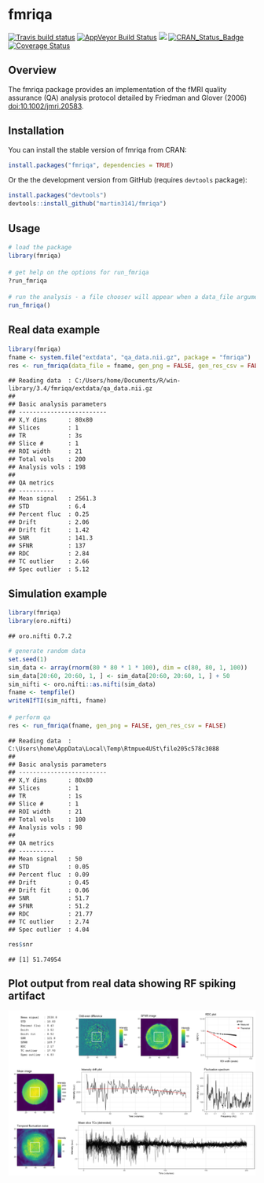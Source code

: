 
<!-- README.md is generated from README.Rmd. Please edit that file -->
fmriqa
======

[![Travis build status](https://travis-ci.org/martin3141/fmriqa.svg?branch=master)](https://travis-ci.org/martin3141/fmriqa) [![AppVeyor Build Status](https://ci.appveyor.com/api/projects/status/github/martin3141/fmriqa?branch=master&svg=true)](https://ci.appveyor.com/project/martin3141/fmriqa) [![](http://cranlogs.r-pkg.org/badges/fmriqa)](http://cran.rstudio.com/web/packages/fmriqa/index.html) [![CRAN\_Status\_Badge](http://www.r-pkg.org/badges/version/fmriqa)](https://cran.r-project.org/package=fmriqa) [![Coverage Status](https://coveralls.io/repos/github/martin3141/fmriqa/badge.svg?branch=master)](https://coveralls.io/github/martin3141/fmriqa?branch=master)

Overview
--------

The fmriqa package provides an implementation of the fMRI quality assurance (QA) analysis protocol detailed by Friedman and Glover (2006) <doi:10.1002/jmri.20583>.

Installation
------------

You can install the stable version of fmriqa from CRAN:

``` r
install.packages("fmriqa", dependencies = TRUE)
```

Or the the development version from GitHub (requires `devtools` package):

``` r
install.packages("devtools")
devtools::install_github("martin3141/fmriqa")
```

Usage
-----

``` r
# load the package
library(fmriqa)

# get help on the options for run_fmriqa
?run_fmriqa

# run the analysis - a file chooser will appear when a data_file argument is not given
run_fmriqa()
```

Real data example
-----------------

``` r
library(fmriqa)
fname <- system.file("extdata", "qa_data.nii.gz", package = "fmriqa")
res <- run_fmriqa(data_file = fname, gen_png = FALSE, gen_res_csv = FALSE, tr = 3)
```

    ## Reading data  : C:/Users/home/Documents/R/win-library/3.4/fmriqa/extdata/qa_data.nii.gz
    ## 
    ## Basic analysis parameters
    ## -------------------------
    ## X,Y dims      : 80x80
    ## Slices        : 1
    ## TR            : 3s
    ## Slice #       : 1
    ## ROI width     : 21
    ## Total vols    : 200
    ## Analysis vols : 198
    ## 
    ## QA metrics
    ## ----------
    ## Mean signal   : 2561.3
    ## STD           : 6.4
    ## Percent fluc  : 0.25
    ## Drift         : 2.06
    ## Drift fit     : 1.42
    ## SNR           : 141.3
    ## SFNR          : 137
    ## RDC           : 2.84
    ## TC outlier    : 2.66
    ## Spec outlier  : 5.12

Simulation example
------------------

``` r
library(fmriqa)
library(oro.nifti)
```

    ## oro.nifti 0.7.2

``` r
# generate random data
set.seed(1)
sim_data <- array(rnorm(80 * 80 * 1 * 100), dim = c(80, 80, 1, 100))
sim_data[20:60, 20:60, 1, ] <- sim_data[20:60, 20:60, 1, ] + 50
sim_nifti <- oro.nifti::as.nifti(sim_data)
fname <- tempfile()
writeNIfTI(sim_nifti, fname)

# perform qa
res <- run_fmriqa(fname, gen_png = FALSE, gen_res_csv = FALSE)
```

    ## Reading data  : C:\Users\home\AppData\Local\Temp\Rtmpue4USt\file205c578c3088
    ## 
    ## Basic analysis parameters
    ## -------------------------
    ## X,Y dims      : 80x80
    ## Slices        : 1
    ## TR            : 1s
    ## Slice #       : 1
    ## ROI width     : 21
    ## Total vols    : 100
    ## Analysis vols : 98
    ## 
    ## QA metrics
    ## ----------
    ## Mean signal   : 50
    ## STD           : 0.05
    ## Percent fluc  : 0.09
    ## Drift         : 0.45
    ## Drift fit     : 0.06
    ## SNR           : 51.7
    ## SFNR          : 51.2
    ## RDC           : 21.77
    ## TC outlier    : 2.74
    ## Spec outlier  : 4.04

``` r
res$snr
```

    ## [1] 51.74954

Plot output from real data showing RF spiking artifact
------------------------------------------------------

![](SPIKE_EG_qa_plot.png)
